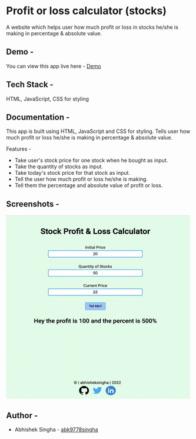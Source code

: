 # Profit or loss calculator (stocks)

A website which helps user how much profit or loss in stocks he/she is making in percentage & absolute value.

## Demo -

You can view this app live here - [Demo](https://stocks-profitloss-app.netlify.app/)

## Tech Stack -

HTML, JavaScript, CSS for styling


## Documentation -

This app is built using HTML, JavaScript and CSS for styling. Tells user how much profit or loss he/she is making in percentage & absolute value.

 Features -
- Take user's stock price for one stock when he bought as input.
- Take the quantity of stocks as input.
- Take today's stock price for that stock as input.
- Tell the user how much profit or loss he/she is making.
- Tell them the percentage and absolute value of profit or loss.




## Screenshots -

<img src="img/profitloss.png" width="500" height="500"/>


## Author -

- Abhishek Singha - [abk9778singha](https://github.com/abk9778singha)


























